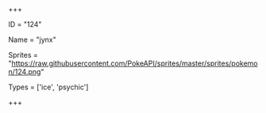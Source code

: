 




+++

ID = "124"

Name = "jynx"

Sprites = "https://raw.githubusercontent.com/PokeAPI/sprites/master/sprites/pokemon/124.png"

Types = ['ice', 'psychic']

+++


